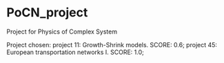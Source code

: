# PoCN_project
Project for Physics of Complex System

Project chosen:
project 11: Growth-Shrink models. SCORE: 0.6;
project 45: European transportation networks I. SCORE: 1.0;
